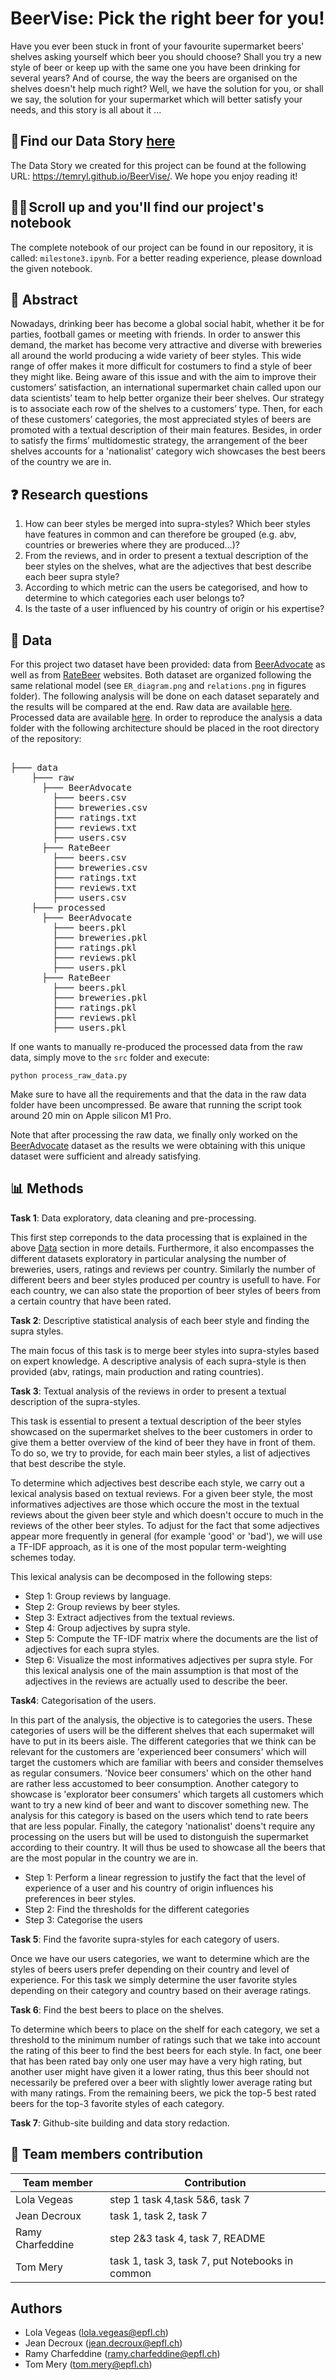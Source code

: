 # BeerVise: Pick the right beer for you!

Have you ever been stuck in front of your favourite supermarket beers' shelves asking yourself which beer you should choose? Shall you try a new style of beer or keep up with the same one you have been drinking for several years? And of course, the way the beers are organised on the shelves doesn't help much right? Well, we have the solution for you, or shall we say, the solution for your supermarket which will better satisfy your needs, and this story is all about it ...

## 📖 Find our Data Story [here](https://temryl.github.io/BeerVise/)
The Data Story we created for this project can be found at the following URL: https://temryl.github.io/BeerVise/. 
We hope you enjoy reading it!

## 👨‍💻 Scroll up and you'll find our project's notebook 
The complete notebook of our project can be found in our repository, it is called: `milestone3.ipynb`. For a better reading experience, please download the given notebook. 

## 📝 Abstract 
Nowadays, drinking beer has become a global social habit, whether it be for parties, football games or meeting with friends. In order to answer this demand, the market has become very attractive and diverse with breweries all around the world producing a wide variety of beer styles. This wide range of offer makes it more difficult for costumers to find a style of beer they might like. Being aware of this issue and with the aim to improve their customers’ satisfaction, an international supermarket chain called upon our data scientists’ team to help better organize their beer shelves. Our strategy is to associate each row of the shelves to a customers’ type. Then, for each of these customers’ categories, the most appreciated styles of beers are promoted with a textual description of their main features. Besides, in order to satisfy the firms’ multidomestic strategy, the arrangement of the beer shelves accounts for a 'nationalist' category wich showcases the best beers of the country we are in. 

## ❓ Research questions 
1. How can beer styles be merged into supra-styles? Which beer styles have features in common and can therefore be grouped (e.g. abv, countries or breweries where they are produced…)?
3. From the reviews, and in order to present a textual description of the beer styles on the shelves, what are the adjectives that best describe each beer supra style?
4. According to which metric can the users be categorised, and how to determine to which categories each user belongs to?
5. Is the taste of a user influenced by his country of origin or his expertise?

## 💾 Data
For this project two dataset have been provided: data from [BeerAdvocate](https://www.beeradvocate.com) as well as from [RateBeer](https://www.ratebeer.com/) websites.
Both dataset are organized following the same relational model (see `ER_diagram.png` and `relations.png` in figures folder). The following analysis will be done on each dataset separately and the results will be compared at the end. Raw data are available [here](https://drive.google.com/drive/folders/1Wz6D2FM25ydFw_-41I9uTwG9uNsN4TCF).
Processed data are available [here](https://drive.switch.ch/index.php/s/QBPV4ptiUoV8XER). In order to reproduce the analysis a data folder with the following architecture should be placed in the root directory of the repository:

<pre>  
├─── data
    ├─── raw
      ├─── BeerAdvocate
        ├─── beers.csv
        ├─── breweries.csv
        ├─── ratings.txt
        ├─── reviews.txt
        ├─── users.csv
      ├─── RateBeer
        ├─── beers.csv
        ├─── breweries.csv
        ├─── ratings.txt
        ├─── reviews.txt
        ├─── users.csv
    ├─── processed
      ├─── BeerAdvocate
        ├─── beers.pkl
        ├─── breweries.pkl
        ├─── ratings.pkl
        ├─── reviews.pkl
        ├─── users.pkl
      ├─── RateBeer
        ├─── beers.pkl
        ├─── breweries.pkl
        ├─── ratings.pkl
        ├─── reviews.pkl
        ├─── users.pkl 
</pre>

If one wants to manually re-produced the processed data from the raw data, simply move to the `src` folder and execute:

```
python process_raw_data.py
```

Make sure to have all the requirements and that the data in the raw data folder have been uncompressed. Be aware that running the script took around 20 min on Apple silicon M1 Pro. 

Note that after processing the raw data, we finally only worked on the [BeerAdvocate](https://www.beeradvocate.com) dataset as the results we were obtaining with this unique dataset were sufficient and already satisfying.

## 📊 Methods 

**Task 1**: Data exploratory, data cleaning and pre-processing.

This first step correponds to the data processing that is explained in the above [Data](#data) section in more details. Furthermore, it also encompasses the different datasets exploratory in particular analysing the number of breweries, users, ratings and reviews per country. Similarly the number of different beers and beer styles produced per country is usefull to have. For each country, we can also state the proportion of beer styles of beers from a certain country that have been rated.


**Task 2**: Descriptive statistical analysis of each beer style and finding the supra styles.

The main focus of this task is to merge beer styles into supra-styles based on expert knowledge. A descriptive analysis of each supra-style is then provided (abv, ratings, main production and rating countries).

**Task 3**: Textual analysis of the reviews in order to present a textual description of the supra-styles.

This task is essential to present a textual description of the beer styles showcased on the supermarket shelves to the beer customers in order to give them a better overview of the kind of beer they have in front of them. To do so, we try to provide, for each main beer styles, a list of adjectives that best describe the style.

To determine which adjectives best describe each style, we carry out a lexical analysis based on textual reviews. For a given beer style, the most informatives adjectives are those which occure the most in the textual reviews about the given beer style and which doesn't occure to much in the reviews of the other beer styles. To adjust for the fact that some adjectives appear more frequently in general (for example 'good' or 'bad'), we will use a TF-IDF approach, as it is one of the most popular term-weighting schemes today.

This lexical analysis can be decomposed in the following steps:

- Step 1: Group reviews by language.
- Step 2: Group reviews by beer styles.
- Step 3: Extract adjectives from the textual reviews.
- Step 4: Group adjectives by supra style.
- Step 5: Compute the TF-IDF matrix where the documents are the list of adjectives for each supra styles.
- Step 6: Visualize the most informatives adjectives per supra style.
For this lexical analysis one of the main assumption is that most of the adjectives in the reviews are actually used to describe the beer.

**Task4**: Categorisation of the users.

In this part of the analysis, the objective is to categories the users. These categories of users will be the different shelves that each supermaket will have to put in its beers aisle. The different categories that we think can be relevant for the customers are 'experienced beer consumers' which will target the customers which are familiar with beers and consider themselves as regular consumers. 'Novice beer consumers' which on the other hand are rather less accustomed to beer consumption. Another category to showcase is 'explorator beer consumers' which targets all customers which want to try a new kind of beer and want to discover something new. The analysis for this category is based on the users which tend to rate beers that are less popular. Finally, the category 'nationalist' doens't require any processing on the users but will be used to distonguish the supermarket according to their country. It will thus be used to showcase all the beers that are the most popular in the country we are in.

- Step 1: Perform a linear regression to justify the fact that the level of experience of a user and his country of origin influences his preferences in beer styles.
- Step 2: Find the thresholds for the different categories
- Step 3: Categorise the users

**Task 5**: Find the favorite supra-styles for each category of users.

Once we have our users categories, we want to determine which are the styles of beers users prefer depending on their country and level of experience. For this task we simply determine the user favorite styles depending on their category and country based on their average ratings. 

**Task 6**: Find the best beers to place on the shelves.

To determine which beers to place on the shelf for each category, we set a threshold to the minimum number of ratings such that we take into account the rating of this beer to find the best beers for each style. In fact, one beer that has been rated bay only one user may have a very high rating, but another user might have given it a lower rating, thus this beer should not necessarily be prefered over a beer with slightly lower average rating but with many ratings. From the remaining beers, we pick the top-5 best rated beers for the top-3 favorite styles of each category. 

**Task 7**: Github-site building and data story redaction.


## 🤝 Team members contribution
<table class="tg">
<thead>
  <tr>
    <th class="tg-0pky">Team member</th>
    <th class="tg-0pky">Contribution</th>
  </tr>
</thead>
<tbody>
  <tr>
    <td class="tg-0pky">Lola Vegeas</td>
    <td class="tg-0pky">step 1 task 4,task 5&6, task 7</td>
  </tr>
  <tr>
    <td class="tg-0pky">Jean Decroux</td>
    <td class="tg-0pky">task 1, task 2, task 7</td>
  </tr>
  <tr>
    <td class="tg-0pky">Ramy Charfeddine</td>
    <td class="tg-0pky"> step 2&3 task 4, task 7, README</td>
  </tr>
  <tr>
    <td class="tg-0pky">Tom Mery</td>
    <td class="tg-0pky">task 1, task 3, task 7, put Notebooks in common</td>
  </tr>
</tbody>
</table>

## Authors
- Lola Vegeas (lola.vegeas@epfl.ch)
- Jean Decroux (jean.decroux@epfl.ch)
- Ramy Charfeddine (ramy.charfeddine@epfl.ch)
- Tom Mery (tom.mery@epfl.ch)
